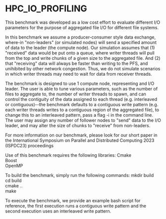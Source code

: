 # HPC_IO_PROFILING
This benchmark was developed as a low cost effort to evaluate different I/O parameters for the purpose of aggregated file I/O for different file systems.

In this benchmark we assume a producer-consumer style data exchange, where-in "non-leaders" (or simulated nodes) will send a specified amount of data to the leader (the compute node). Our simulation assumes that (1) "received" data would be put onto a queue, where writer threads will pull from the top and write chunks of a given size to the aggregated file. And (2) that "receiving" data will always be faster than writing to the PFS, and unihibited by other network congestion. Thus, we do not simulate scenarios in which writer threads may need to wait for data from receiver threads.

The benchmark is designed to use 1 compute node, representing and I/O leader. The user is able to tune various parameters, such as the number of files to aggregate to, the number of writer threads to spawn, and can control the contiguity of the data assigned to each thread (e.g. interleaved or contiguous)--the benchmark defaults to a contiguous write pattern (e.g. each writer threads writes to a contiguous region of the aggregated file), to change this to an interleaved pattern, pass a flag -i in the command line. The user may assign any number of follower nodes to "send" data to the I/O leader, and may alter the size of chunks to "receive" from non-leaders.

For more information on our benchmark, please look for our short paper in the International Symposium on Parallel and Distributed Computing 2023 (ISPDC23) proceedings

Use of this benchmark requires the following libraries:
Cmake <br />
Boost <br />
OpenMP <br />

To build the benchmark, simply run the following commands:
mkdir build <br />
cd build <br />
cmake .. <br />
make <br />

To execute the benchmark, we provide an example bash script for reference, the first execution runs a contiguous write pattern and the second execution uses an interleaved write pattern. 
